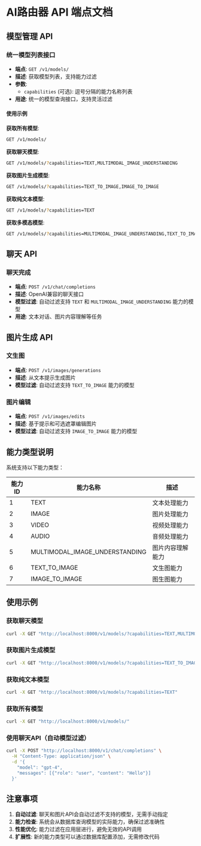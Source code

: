 # AI路由器 API 端点文档

## 模型管理 API

### 统一模型列表接口

- **端点**: `GET /v1/models/`
- **描述**: 获取模型列表，支持能力过滤
- **参数**:
  - `capabilities` (可选): 逗号分隔的能力名称列表
- **用途**: 统一的模型查询接口，支持灵活过滤

#### 使用示例

**获取所有模型**:

```bash
GET /v1/models/
```

**获取聊天模型**:

```bash
GET /v1/models/?capabilities=TEXT,MULTIMODAL_IMAGE_UNDERSTANDING
```

**获取图片生成模型**:

```bash
GET /v1/models/?capabilities=TEXT_TO_IMAGE,IMAGE_TO_IMAGE
```

**获取纯文本模型**:

```bash
GET /v1/models/?capabilities=TEXT
```

**获取多模态模型**:

```bash
GET /v1/models/?capabilities=MULTIMODAL_IMAGE_UNDERSTANDING,TEXT_TO_IMAGE,IMAGE_TO_IMAGE
```

## 聊天 API

### 聊天完成

- **端点**: `POST /v1/chat/completions`
- **描述**: OpenAI兼容的聊天接口
- **模型过滤**: 自动过滤支持 `TEXT` 和 `MULTIMODAL_IMAGE_UNDERSTANDING` 能力的模型
- **用途**: 文本对话、图片内容理解等任务

## 图片生成 API

### 文生图

- **端点**: `POST /v1/images/generations`
- **描述**: 从文本提示生成图片
- **模型过滤**: 自动过滤支持 `TEXT_TO_IMAGE` 能力的模型

### 图片编辑

- **端点**: `POST /v1/images/edits`
- **描述**: 基于提示和可选遮罩编辑图片
- **模型过滤**: 自动过滤支持 `IMAGE_TO_IMAGE` 能力的模型

## 能力类型说明

系统支持以下能力类型：

| 能力ID | 能力名称 | 描述 |
|--------|----------|------|
| 1 | TEXT | 文本处理能力 |
| 2 | IMAGE | 图片处理能力 |
| 3 | VIDEO | 视频处理能力 |
| 4 | AUDIO | 音频处理能力 |
| 5 | MULTIMODAL_IMAGE_UNDERSTANDING | 图片内容理解能力 |
| 6 | TEXT_TO_IMAGE | 文生图能力 |
| 7 | IMAGE_TO_IMAGE | 图生图能力 |

## 使用示例

### 获取聊天模型

```bash
curl -X GET "http://localhost:8000/v1/models/?capabilities=TEXT,MULTIMODAL_IMAGE_UNDERSTANDING"
```

### 获取图片生成模型

```bash
curl -X GET "http://localhost:8000/v1/models/?capabilities=TEXT_TO_IMAGE,IMAGE_TO_IMAGE"
```

### 获取纯文本模型

```bash
curl -X GET "http://localhost:8000/v1/models/?capabilities=TEXT"
```

### 获取所有模型

```bash
curl -X GET "http://localhost:8000/v1/models/"
```

### 使用聊天API（自动模型过滤）

```bash
curl -X POST "http://localhost:8000/v1/chat/completions" \
  -H "Content-Type: application/json" \
  -d '{
    "model": "gpt-4",
    "messages": [{"role": "user", "content": "Hello"}]
  }'
```

## 注意事项

1. **自动过滤**: 聊天和图片API会自动过滤不支持的模型，无需手动指定
2. **能力检查**: 系统会从数据库查询模型的实际能力，确保过滤准确性
3. **性能优化**: 能力过滤在应用层进行，避免无效的API调用
4. **扩展性**: 新的能力类型可以通过数据库配置添加，无需修改代码
